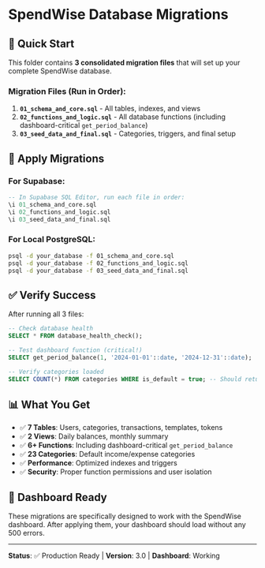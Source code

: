 # SpendWise Database Migrations

## 🎯 Quick Start

This folder contains **3 consolidated migration files** that will set up your complete SpendWise database.

### **Migration Files (Run in Order):**

1. **`01_schema_and_core.sql`** - All tables, indexes, and views
2. **`02_functions_and_logic.sql`** - All database functions (including dashboard-critical `get_period_balance`)
3. **`03_seed_data_and_final.sql`** - Categories, triggers, and final setup

## 🚀 **Apply Migrations**

### **For Supabase:**
```sql
-- In Supabase SQL Editor, run each file in order:
\i 01_schema_and_core.sql
\i 02_functions_and_logic.sql  
\i 03_seed_data_and_final.sql
```

### **For Local PostgreSQL:**
```bash
psql -d your_database -f 01_schema_and_core.sql
psql -d your_database -f 02_functions_and_logic.sql
psql -d your_database -f 03_seed_data_and_final.sql
```

## ✅ **Verify Success**

After running all 3 files:

```sql
-- Check database health
SELECT * FROM database_health_check();

-- Test dashboard function (critical!)
SELECT get_period_balance(1, '2024-01-01'::date, '2024-12-31'::date);

-- Verify categories loaded
SELECT COUNT(*) FROM categories WHERE is_default = true; -- Should return 23
```

## 📊 **What You Get**

- ✅ **7 Tables**: Users, categories, transactions, templates, tokens
- ✅ **2 Views**: Daily balances, monthly summary  
- ✅ **6+ Functions**: Including dashboard-critical `get_period_balance`
- ✅ **23 Categories**: Default income/expense categories
- ✅ **Performance**: Optimized indexes and triggers
- ✅ **Security**: Proper function permissions and user isolation

## 🎉 **Dashboard Ready**

These migrations are specifically designed to work with the SpendWise dashboard. After applying them, your dashboard should load without any 500 errors.

---

**Status**: ✅ Production Ready | **Version**: 3.0 | **Dashboard**: Working 